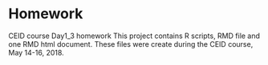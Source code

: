 # Homework
CEID course Day1_3 homework
This project contains R scripts, RMD file and one RMD html document. These files were create during the CEID course, May 14-16, 2018. 

